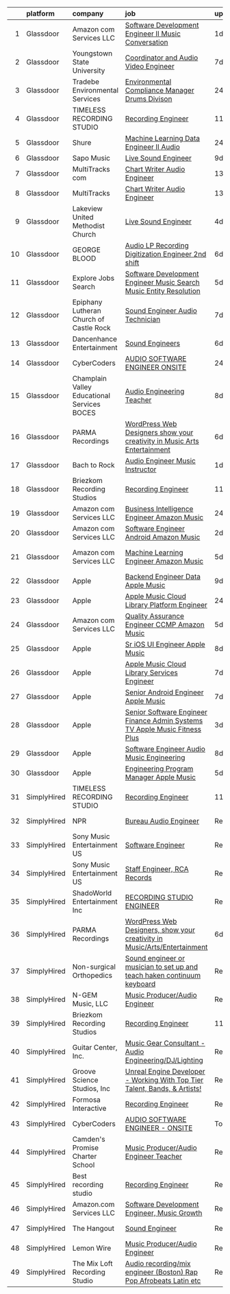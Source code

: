 

|    | platform    | company                                     | job                                                                                                                                                                                                                                                                                                                                                                                                                                                                                                                                                                                                                                                                                                                                                                                                                                                                                                                                                                                                                                                                                                                                                                                                                                                                                                                                                                               | update_time   | location                 |
|---:|:------------|:--------------------------------------------|:----------------------------------------------------------------------------------------------------------------------------------------------------------------------------------------------------------------------------------------------------------------------------------------------------------------------------------------------------------------------------------------------------------------------------------------------------------------------------------------------------------------------------------------------------------------------------------------------------------------------------------------------------------------------------------------------------------------------------------------------------------------------------------------------------------------------------------------------------------------------------------------------------------------------------------------------------------------------------------------------------------------------------------------------------------------------------------------------------------------------------------------------------------------------------------------------------------------------------------------------------------------------------------------------------------------------------------------------------------------------------------|:--------------|:-------------------------|
|  1 | Glassdoor   | Amazon com Services LLC                     | [Software Development Engineer II  Music Conversation](https://www.glassdoor.com/partner/jobListing.htm?pos=109&ao=1136043&s=58&guid=00000181b368bd5a96c0bb8500f9f32d&src=GD_JOB_AD&t=SR&vt=w&cs=1_8d0a388a&cb=1656572395190&jobListingId=1007969199509&jrtk=3-0-1g6pmhfbq2bg9001-1g6pmhfc8k61j800-80c791973155ad87-)                                                                                                                                                                                                                                                                                                                                                                                                                                                                                                                                                                                                                                                                                                                                                                                                                                                                                                                                                                                                                                                             | 1d            | Seattle, WA              |
|  2 | Glassdoor   | Youngstown State University                 | [Coordinator and Audio Video Engineer](https://www.glassdoor.com/partner/jobListing.htm?pos=128&ao=1136043&s=58&guid=00000181b368bd5a96c0bb8500f9f32d&src=GD_JOB_AD&t=SR&vt=w&cs=1_9b14a340&cb=1656572395191&jobListingId=1007957029518&jrtk=3-0-1g6pmhfbq2bg9001-1g6pmhfc8k61j800-4bff3de46b611e70-)                                                                                                                                                                                                                                                                                                                                                                                                                                                                                                                                                                                                                                                                                                                                                                                                                                                                                                                                                                                                                                                                             | 7d            | Youngstown, OH           |
|  3 | Glassdoor   | Tradebe Environmental Services              | [Environmental Compliance Manager   Drums Divison](https://www.glassdoor.com/partner/jobListing.htm?pos=129&ao=1136043&s=58&guid=00000181b368bd5a96c0bb8500f9f32d&src=GD_JOB_AD&t=SR&vt=w&ea=1&cs=1_bc52168e&cb=1656572395191&jobListingId=1007970880554&jrtk=3-0-1g6pmhfbq2bg9001-1g6pmhfc8k61j800-cf13d70524adebc5-)                                                                                                                                                                                                                                                                                                                                                                                                                                                                                                                                                                                                                                                                                                                                                                                                                                                                                                                                                                                                                                                            | 24h           | Millington, TN           |
|  4 | Glassdoor   | TIMELESS RECORDING STUDIO                   | [Recording Engineer](https://www.glassdoor.com/partner/jobListing.htm?pos=116&ao=1136043&s=58&guid=00000181b368bd5a96c0bb8500f9f32d&src=GD_JOB_AD&t=SR&vt=w&ea=1&cs=1_60b984c5&cb=1656572395191&jobListingId=1007949019689&jrtk=3-0-1g6pmhfbq2bg9001-1g6pmhfc8k61j800-52673f44efd9a9a5-)                                                                                                                                                                                                                                                                                                                                                                                                                                                                                                                                                                                                                                                                                                                                                                                                                                                                                                                                                                                                                                                                                          | 11d           | Cincinnati, OH           |
|  5 | Glassdoor   | Shure                                       | [Machine Learning Data Engineer II  Audio ](https://www.glassdoor.com/partner/jobListing.htm?pos=124&ao=1136043&s=58&guid=00000181b368bd5a96c0bb8500f9f32d&src=GD_JOB_AD&t=SR&vt=w&cs=1_313f3c6f&cb=1656572395191&jobListingId=1007971074899&jrtk=3-0-1g6pmhfbq2bg9001-1g6pmhfc8k61j800-275af2a80abb2847-)                                                                                                                                                                                                                                                                                                                                                                                                                                                                                                                                                                                                                                                                                                                                                                                                                                                                                                                                                                                                                                                                        | 24h           | Niles, IL                |
|  6 | Glassdoor   | Sapo Music                                  | [Live Sound Engineer](https://www.glassdoor.com/partner/jobListing.htm?pos=114&ao=1136043&s=58&guid=00000181b368bd5a96c0bb8500f9f32d&src=GD_JOB_AD&t=SR&vt=w&ea=1&cs=1_83abbb7e&cb=1656572395191&jobListingId=1007951864280&jrtk=3-0-1g6pmhfbq2bg9001-1g6pmhfc8k61j800-fcb7a6448ded33ab-)                                                                                                                                                                                                                                                                                                                                                                                                                                                                                                                                                                                                                                                                                                                                                                                                                                                                                                                                                                                                                                                                                         | 9d            | Miami, FL                |
|  7 | Glassdoor   | MultiTracks com                             | [Chart Writer   Audio Engineer](https://www.glassdoor.com/partner/jobListing.htm?pos=119&ao=1136043&s=58&guid=00000181b368bd5a96c0bb8500f9f32d&src=GD_JOB_AD&t=SR&vt=w&cs=1_e422d06f&cb=1656572395191&jobListingId=1007945074698&jrtk=3-0-1g6pmhfbq2bg9001-1g6pmhfc8k61j800-394d791e73078e8e-)                                                                                                                                                                                                                                                                                                                                                                                                                                                                                                                                                                                                                                                                                                                                                                                                                                                                                                                                                                                                                                                                                    | 13d           | Cedar Park, TX           |
|  8 | Glassdoor   | MultiTracks                                 | [Chart Writer   Audio Engineer](https://www.glassdoor.com/partner/jobListing.htm?pos=118&ao=1136043&s=58&guid=00000181b368bd5a96c0bb8500f9f32d&src=GD_JOB_AD&t=SR&vt=w&cs=1_b5b3be82&cb=1656572395191&jobListingId=1007945174702&jrtk=3-0-1g6pmhfbq2bg9001-1g6pmhfc8k61j800-eafff6cc7ca7f3b4-)                                                                                                                                                                                                                                                                                                                                                                                                                                                                                                                                                                                                                                                                                                                                                                                                                                                                                                                                                                                                                                                                                    | 13d           | Austin, TX               |
|  9 | Glassdoor   | Lakeview United Methodist Church            | [Live Sound Engineer](https://www.glassdoor.com/partner/jobListing.htm?pos=101&ao=1110586&s=58&guid=00000181b368bd5a96c0bb8500f9f32d&src=GD_JOB_AD&t=SR&vt=w&ea=1&cs=1_a4fbc0c3&cb=1656572395189&jobListingId=1007963163267&cpc=D39918EEEC7506B0&jrtk=3-0-1g6pmhfbq2bg9001-1g6pmhfc8k61j800-934eb1f40c151225--6NYlbfkN0Bzkuy17zoNwKMVjyusHhR7JNYo3SmelKzW8jp1Pa4Tky9YdqQTYDruHy9eVJB2m7VBbszFMWwZvIFKTQg5nS9sI9_JJWCPseFLmCmS7qJ7te2VZTgvndtqSn7c7lzyaoIIqC2VoQ5_G4i3Iy-M0m8Ijcpd8L3yk1Upufwb0rU1sp9JkWBN6mJRz3THtF_SslanOVGVsj-R6wg-GT4KcJqmLthyFXLd_ESZ6Ri2z-_vFF7szQnTh5QnKrzWWQ7f456EwuwmS_YVyj56ES4a9eEvInpxDAoVB0lcpWgOBeLughHQ1i2ltYMy6r0d2ky53rUVeM5NuplLUZzZZeAJGXnWooSAiIOjVneODfRvmfCxVVXuR6rQ7j1FS6ZMc7u9n1df_1sw60BOdrZDusACZZCSiuolWxMoMaCx1iW4cumZNAndYeKAr92_PWD70rXrF9Su41eD8OlKe6jN-_9--bwVET2yMiROUz2rEvsSgJkEJ4tRdxfN8780dswuwsCLyNc%3D)                                                                                                                                                                                                                                                                                                                                                                                                                                                                                                                      | 4d            | Sun City, AZ             |
| 10 | Glassdoor   | GEORGE BLOOD                                | [Audio LP Recording Digitization Engineer  2nd shift](https://www.glassdoor.com/partner/jobListing.htm?pos=122&ao=1136043&s=58&guid=00000181b368bd5a96c0bb8500f9f32d&src=GD_JOB_AD&t=SR&vt=w&cs=1_76aa2ed6&cb=1656572395191&jobListingId=1007959721059&jrtk=3-0-1g6pmhfbq2bg9001-1g6pmhfc8k61j800-94ce0a851b55452b-)                                                                                                                                                                                                                                                                                                                                                                                                                                                                                                                                                                                                                                                                                                                                                                                                                                                                                                                                                                                                                                                              | 6d            | Fort Washington, PA      |
| 11 | Glassdoor   | Explore Jobs Search                         | [Software Development Engineer   Music Search  Music Entity Resolution](https://www.glassdoor.com/partner/jobListing.htm?pos=117&ao=1136043&s=58&guid=00000181b368bd5a96c0bb8500f9f32d&src=GD_JOB_AD&t=SR&vt=w&cs=1_976c941a&cb=1656572395191&jobListingId=1007961461664&jrtk=3-0-1g6pmhfbq2bg9001-1g6pmhfc8k61j800-4cab3878edebe805-)                                                                                                                                                                                                                                                                                                                                                                                                                                                                                                                                                                                                                                                                                                                                                                                                                                                                                                                                                                                                                                            | 5d            | San Francisco, CA        |
| 12 | Glassdoor   | Epiphany Lutheran Church of Castle Rock     | [Sound Engineer  Audio Technician ](https://www.glassdoor.com/partner/jobListing.htm?pos=125&ao=1136043&s=58&guid=00000181b368bd5a96c0bb8500f9f32d&src=GD_JOB_AD&t=SR&vt=w&ea=1&cs=1_1de55627&cb=1656572395191&jobListingId=1007956823232&jrtk=3-0-1g6pmhfbq2bg9001-1g6pmhfc8k61j800-3de154c4f66dd65c-)                                                                                                                                                                                                                                                                                                                                                                                                                                                                                                                                                                                                                                                                                                                                                                                                                                                                                                                                                                                                                                                                           | 7d            | Castle Rock, CO          |
| 13 | Glassdoor   | Dancenhance Entertainment                   | [Sound Engineers](https://www.glassdoor.com/partner/jobListing.htm?pos=126&ao=1136043&s=58&guid=00000181b368bd5a96c0bb8500f9f32d&src=GD_JOB_AD&t=SR&vt=w&cs=1_f5d5536f&cb=1656572395191&jobListingId=1007959494251&jrtk=3-0-1g6pmhfbq2bg9001-1g6pmhfc8k61j800-d0f3d38b7fd0f498-)                                                                                                                                                                                                                                                                                                                                                                                                                                                                                                                                                                                                                                                                                                                                                                                                                                                                                                                                                                                                                                                                                                  | 6d            | Oklahoma                 |
| 14 | Glassdoor   | CyberCoders                                 | [AUDIO SOFTWARE ENGINEER   ONSITE](https://www.glassdoor.com/partner/jobListing.htm?pos=108&ao=1110586&s=58&guid=00000181b368bd5a96c0bb8500f9f32d&src=GD_JOB_AD&t=SR&vt=w&ea=1&cs=1_64b68a2a&cb=1656572395190&jobListingId=1007971116105&cpc=2CAED5C921A5F994&jrtk=3-0-1g6pmhfbq2bg9001-1g6pmhfc8k61j800-7de74258abef3f4f--6NYlbfkN0CpFJQzrgRR8WqXWK1qKKEqALWJw739KlKqr2H-MSI4eoBlI4EFrmor2FYZMP3muM22GLzNsMmROHlFnW462upHBo16MwKCrZUPY5sbUmJVvFgZlZOB6K4TTBzV2oLj440xyaVcRxuZVT_JFALo6hknkCb_DgauWlCsisZ6WgS4VPUdUOmzlgbvIHugoVzbL3aSdL56uBrz0DFzH9LBVnsiNX1Tohi9DGa9bHDUth5iqgjRrYV5SYPDsbJiMpVIQgZ165JhBsfWgkGaNb2uJLnMJc5rpuBYYTKseQqSyQnPeDNS337jrMpbdLt5Fs0FhzZ55GlCuiY-j3EeFC87kJWKSfIxbbc-J6GYz5CqdrGkaY-rC8DD1u3uU_8qk_R2LSOaYOj04t3NXxLH9ynTBlhkgCb_LYPXPVHMp-ngJKUI9olkjeWnyKzQ-NrKrDOKxejYNA3deufv6uKkK_v56oEz_tt4PCDvpuZTfnOnfPrapj9XcOkQB1a5bN1Fv3deXYgiEw1KbSGtjK9TtGkfn-dsDScJgPlNj2TrAu9idUUJOcgN13038yjRizDAc7AvW2-XILCmuYAjv4zg1Gk87I_UPzRBz9ExMYXPopixDANf-K5fQRWpzdyZYpMTLzQ5LT5NJlj3pbKppKkL6lLeJlsgxV_tzpv75MS9Yx9bvYoe8uaRoYY2dK2mEB7MD6nUL080QgTT5UPV92N9MScXD6kXykVxzZgqudQSXQmNwnVbisn-8zttFCnrZWIm7GBzcAibLYyQMm5Q_PteoD_KNOWGgq1U0bJ7Zi4WY69ZBAi5B8fM4FUrlpbhf0cRm5wedkJywLuGyR-VEFZanq0ejfGIRGqPKf5WafOuLQEEvo5sezbH-M7SOwjg6XzkO1jOQFUOHSvhEBQBkqCdzNCgh5kL_rhk_rGvPJNDVWcVGlydt6YqawjN3MpMW_C1LDjw0gdA4qX5Rg0W31aqMba5wu1IyUbiMBN_HtU%3D)         | 24h           | San Jose, CA             |
| 15 | Glassdoor   | Champlain Valley Educational Services BOCES | [Audio Engineering Teacher](https://www.glassdoor.com/partner/jobListing.htm?pos=130&ao=1136043&s=58&guid=00000181b368bd5a96c0bb8500f9f32d&src=GD_JOB_AD&t=SR&vt=w&cs=1_84c9fee9&cb=1656572395191&jobListingId=1007954553877&jrtk=3-0-1g6pmhfbq2bg9001-1g6pmhfc8k61j800-b4c620609f91220f-)                                                                                                                                                                                                                                                                                                                                                                                                                                                                                                                                                                                                                                                                                                                                                                                                                                                                                                                                                                                                                                                                                        | 8d            | Plattsburgh, NY          |
| 16 | Glassdoor   | PARMA Recordings                            | [WordPress Web Designers  show your creativity in Music Arts Entertainment](https://www.glassdoor.com/partner/jobListing.htm?pos=107&ao=1110586&s=58&guid=00000181b368bd5a96c0bb8500f9f32d&src=GD_JOB_AD&t=SR&vt=w&ea=1&cs=1_6d8f84fc&cb=1656572395190&jobListingId=1007960095074&cpc=3BA4CE39D5B5DEF5&jrtk=3-0-1g6pmhfbq2bg9001-1g6pmhfc8k61j800-a51dcf66eccc53eb--6NYlbfkN0BMd6i3W3qmAtDke4ZitYLMBEMpVvOQU_aO9JUqgRRkgwDvgaVV8jWDDkXv0s9VdhdFtp8vgpc7Xd14geBqCVRfeb-Zk2gFUWrnzfN3CO7_Kshg7e9lFPeLlS31PbWmaUmDuWqBwBaZIqP5E8OfSbZVpgw5zRAc4LpRHBRqxyh3tAhzUrHfLFIfhkH6S2Qey-aAXJfmsHi5a0nwI0cko79ROv2L7raVCFfRjy-1y415xGLNeNK-E1in0pZJwI4Bf0zsJDIPI3ccgZEP20X5J_7zmyigZE6mdaSywF2INaJnXXJhgLIsBBnXnDR3NP1OYmFr951TnaMUzoSRBf4-XRXNke29xaoPkFKq98CUkQ0e4PyTFhqglxrDdDv7WDDb8NVgd9SG_ta7m8mOlQHVr-0_0PyUrAVwHAGS855wqKhZHfMIK6i560HjXLnOxyPHYdkeLORZMwjI7qGH25w9kJdq0RoV-JojH00IU6t5zQWHLCHajlXampylaU4luxOOJoOpSzkDdWSy_YFY6WhBawFd6aWKOeYT-nFIyXMCn87_ELrT9-7_omeK)                                                                                                                                                                                                                                                                                                                                                                                                              | 6d            | Remote                   |
| 17 | Glassdoor   | Bach to Rock                                | [Audio Engineer Music Instructor](https://www.glassdoor.com/partner/jobListing.htm?pos=127&ao=1136043&s=58&guid=00000181b368bd5a96c0bb8500f9f32d&src=GD_JOB_AD&t=SR&vt=w&ea=1&cs=1_1059198e&cb=1656572395191&jobListingId=1007969570297&jrtk=3-0-1g6pmhfbq2bg9001-1g6pmhfc8k61j800-cbe3092fae1a7e08-)                                                                                                                                                                                                                                                                                                                                                                                                                                                                                                                                                                                                                                                                                                                                                                                                                                                                                                                                                                                                                                                                             | 1d            | Leesburg, VA             |
| 18 | Glassdoor   | Briezkom Recording Studios                  | [Recording Engineer](https://www.glassdoor.com/partner/jobListing.htm?pos=110&ao=1136043&s=58&guid=00000181b368bd5a96c0bb8500f9f32d&src=GD_JOB_AD&t=SR&vt=w&ea=1&cs=1_6e59c2ab&cb=1656572395190&jobListingId=1007949003348&jrtk=3-0-1g6pmhfbq2bg9001-1g6pmhfc8k61j800-642744c452f28506-)                                                                                                                                                                                                                                                                                                                                                                                                                                                                                                                                                                                                                                                                                                                                                                                                                                                                                                                                                                                                                                                                                          | 11d           | Alhambra, CA             |
| 19 | Glassdoor   | Amazon com Services LLC                     | [Business Intelligence Engineer  Amazon Music](https://www.glassdoor.com/partner/jobListing.htm?pos=111&ao=1136043&s=58&guid=00000181b368bd5a96c0bb8500f9f32d&src=GD_JOB_AD&t=SR&vt=w&cs=1_f5d13815&cb=1656572395190&jobListingId=1007971263077&jrtk=3-0-1g6pmhfbq2bg9001-1g6pmhfc8k61j800-5bd6390416243998-)                                                                                                                                                                                                                                                                                                                                                                                                                                                                                                                                                                                                                                                                                                                                                                                                                                                                                                                                                                                                                                                                     | 24h           | Seattle, WA              |
| 20 | Glassdoor   | Amazon com Services LLC                     | [Software Engineer   Android  Amazon Music](https://www.glassdoor.com/partner/jobListing.htm?pos=112&ao=1136043&s=58&guid=00000181b368bd5a96c0bb8500f9f32d&src=GD_JOB_AD&t=SR&vt=w&cs=1_8637d5af&cb=1656572395190&jobListingId=1007966729991&jrtk=3-0-1g6pmhfbq2bg9001-1g6pmhfc8k61j800-cff1de847314a636-)                                                                                                                                                                                                                                                                                                                                                                                                                                                                                                                                                                                                                                                                                                                                                                                                                                                                                                                                                                                                                                                                        | 2d            | Remote                   |
| 21 | Glassdoor   | Amazon com Services LLC                     | [Machine Learning Engineer  Amazon Music](https://www.glassdoor.com/partner/jobListing.htm?pos=113&ao=1136043&s=58&guid=00000181b368bd5a96c0bb8500f9f32d&src=GD_JOB_AD&t=SR&vt=w&cs=1_208f79c4&cb=1656572395190&jobListingId=1007962183549&jrtk=3-0-1g6pmhfbq2bg9001-1g6pmhfc8k61j800-7c0081a0693f6e3b-)                                                                                                                                                                                                                                                                                                                                                                                                                                                                                                                                                                                                                                                                                                                                                                                                                                                                                                                                                                                                                                                                          | 5d            | San Francisco, CA        |
| 22 | Glassdoor   | Apple                                       | [Backend Engineer Data   Apple Music](https://www.glassdoor.com/partner/jobListing.htm?pos=115&ao=1136043&s=58&guid=00000181b368bd5a96c0bb8500f9f32d&src=GD_JOB_AD&t=SR&vt=w&cs=1_6df918d7&cb=1656572395191&jobListingId=1007951281150&jrtk=3-0-1g6pmhfbq2bg9001-1g6pmhfc8k61j800-2bd3c1afc4f7ca65-)                                                                                                                                                                                                                                                                                                                                                                                                                                                                                                                                                                                                                                                                                                                                                                                                                                                                                                                                                                                                                                                                              | 9d            | New York, NY             |
| 23 | Glassdoor   | Apple                                       | [Apple Music   Cloud Library Platform Engineer](https://www.glassdoor.com/partner/jobListing.htm?pos=102&ao=1110586&s=58&guid=00000181b368bd5a96c0bb8500f9f32d&src=GD_JOB_AD&t=SR&vt=w&cs=1_decf2f81&cb=1656572395188&jobListingId=1007970746221&cpc=654405A9B1E0A9F5&jrtk=3-0-1g6pmhfbq2bg9001-1g6pmhfc8k61j800-c9d13abfbc6df045--6NYlbfkN0BvKrLyj5gPmtZO9T8euul8TCxuuKNOtzRJOomxnwSEodTz2Bc-sPZl1dBMH13w-jPKC2FcmXtgskzyl6n0E5lMNY8Fhph5dE2E8luwZG1Y8Zsp6SiXuicGrH8yb6GXySN60REP2yfzH843ocBJmD9vcLXXWyt8fN8YFQPc3fXjKrP4PAH7kyPKWuI-EHkCH7tKg4T_QblQGdxXetqx8DM34SDXh2H3JxZ_TljlnXJSNziMp_uCJW5j545vdzjFoPJC4TKyosnrXkWTtXfj9_fZwUEE9tR_DUjzahkox03K39D0bsxiQHitbuRCSUZMSbC5B9v5xffvwsImnkboIxuiZpIMhHag3o4q2_xEdFGzadbpbmjW9sXrR-X5FBP2QKUkvHUNwUdo5DaoVAztTMeqvnEoLMXW2JB1PD9i_ML4bfXmgY8qQX68qi2ociLefls5hjCcP0wPvN2a8cktG3yMVocxXTlv18a3iKJhB7hjL1YmnovqvdcRwL98RIcpCnwBG7hQ_OC6xoNeqLO-nqXhgJyvlxTEid7HtSIEQ9H89bQLnA3aq-aE46joQZC5bQewlMSzVmdxAnkpMNGf_rub9_ynKFOKW3D_GMcUlkTDPUSgH8n1x_oVm8BSq9GH-qS-kldLxuwps0XkM2FeOR-rXwgzGl2h2u-KUCxjlduHWDEBrjpq24_uLxXqPCvRzE_y78VYnSm4naMPjhfDK3ltP7pgQ-Tf8fe5gvpBWlUmzMEZiZhW1LdGlEB3Pb73fpjBRgBBIrAg8oVsODu8ekjiU6j0kH1jOw7IlafibqKHhlNxqnYh4_1vyDoRXgOTk3DStNsfUHtKhZ_rNOBsmnR3c3cnH3leOIpli-xneNivZptsJZP9exxS2p0NjosoVl-yPaqfsD95OWfnYEl2O6ptPXSgMPIqYIMUSlOSJR9bx19Uc2ZtZguffyKDcRqO6UzDCmItMdEkwNqg524VpESc)               | 24h           | Seattle, WA              |
| 24 | Glassdoor   | Amazon com Services LLC                     | [Quality Assurance Engineer  CCMP  Amazon Music](https://www.glassdoor.com/partner/jobListing.htm?pos=121&ao=1136043&s=58&guid=00000181b368bd5a96c0bb8500f9f32d&src=GD_JOB_AD&t=SR&vt=w&cs=1_8aa998df&cb=1656572395191&jobListingId=1007961126346&jrtk=3-0-1g6pmhfbq2bg9001-1g6pmhfc8k61j800-e1f2d08a6e96a4b8-)                                                                                                                                                                                                                                                                                                                                                                                                                                                                                                                                                                                                                                                                                                                                                                                                                                                                                                                                                                                                                                                                   | 5d            | San Francisco, CA        |
| 25 | Glassdoor   | Apple                                       | [Sr  iOS UI Engineer Apple Music](https://www.glassdoor.com/partner/jobListing.htm?pos=104&ao=1110586&s=58&guid=00000181b368bd5a96c0bb8500f9f32d&src=GD_JOB_AD&t=SR&vt=w&cs=1_17fdb690&cb=1656572395189&jobListingId=1007953436787&cpc=451933188B21919D&jrtk=3-0-1g6pmhfbq2bg9001-1g6pmhfc8k61j800-6b48f68127162d2d--6NYlbfkN0BvKrLyj5gPmtZO9T8euul8TCxuuKNOtzRJOomxnwSEodTz2Bc-sPZl1dBMH13w-jPG2G3T-i-GLEFchHGcFa8MguPlTO6XLwzAMQBFoGjqi0wt0Mh4MM14Z2gcB9Y4d2btViXEFylHFVO6cOHypjmR7yWFLre5OUuYQuv0UwgZNGx5uk1zLokOvgpbwT6GSzGiE52Caa8k-2ggUmbQHYGng2qGQjPbjeFTM02ZIruA8YfiLAp9myBOz5gXt4cPRsEKDlAPT5F9HHxcXdceTbvHj3L8zkre3kG_EjlMuQVMxS4gaVRU5xx8lxhyukMcwLlvCqEFVOUgprruL7zlgvBUVuqyBExtx4L0OrWnoEVzuvgITLyKW1yhTWOJVLYuJRT-ifqXwE6EdF6T5ao8FftJYeVIkIRSn4T1p4KQI9LOVfwQt-oPAsu_UdgWD8r7nDm5M46uozppMRheV3h4-EcJKt6RPIHe27vCuUudnqAScYeUDAkHIVO1nn0-GtjNTEp-ZR6d8WThTnhuDoi_BtnSJ1OVO-PLVh5IWRKVCQ9SASmPJJFDwQxtQDaaMaCOklKqyUBBqnzhggsp1Y0fKfmDlh3Sb_LvPmqtJ4whKupenH7PcOZ8RgGFe7Uk7lPW2KJ-IXRvUoOjnBeF0ib2z7rxDkQ7T3rpiI2SNVK5SGPiK8AK5VTW5wBu8Gula1YL-My0yWApH1OITXdA_933wplWo_dfb1XwHWqgnhsk0dLWtSsUnkkRAlUyPpADcn70_ke1ynKKlaClrWFaxfTKoCKw_0w9O4CE2dR5NFdciXS6yGb74pYTrWnOA9PaeNHHKiAYANAY3AzfxmAMVpaRZRIYpnMHb4ZB95cNAV3r6c2Awp6gPwHYUYV8hALPnQf-LHpw-IPnhD1bZrVdbNTetJm4hDlPIMNeYiyaFuKGPNmNnxOtwdB65nNvaXTJxg-beyW4pc17uYBNkw%3D%3D)                                 | 8d            | Seattle, WA              |
| 26 | Glassdoor   | Apple                                       | [Apple Music   Cloud Library Services Engineer](https://www.glassdoor.com/partner/jobListing.htm?pos=105&ao=1110586&s=58&guid=00000181b368bd5a96c0bb8500f9f32d&src=GD_JOB_AD&t=SR&vt=w&cs=1_ff134527&cb=1656572395189&jobListingId=1007958038335&cpc=C4A69CCDBB3B9599&jrtk=3-0-1g6pmhfbq2bg9001-1g6pmhfc8k61j800-90d154890eaec506--6NYlbfkN0BvKrLyj5gPmtZO9T8euul8TCxuuKNOtzRJOomxnwSEodTz2Bc-sPZl1dBMH13w-jPSQNOdC8EiyXidj-cTlaRSVRT9dQt6cRIQFRhagZhsjMlt8MOPuQG9TbrHFdtysCg8H6JXms-aMcTD_6WL9WW0CDTqFTF23mgEF8mEKlm0Hhacs7yUV9cokVzvl5St9HT1PUutJuJz56MmgcbPIP36MWyQ6ay_rV4R51KwhEsVNGDX8qChjsCeHC3ZCz6d_mn6d9Fc0gNJSmfN4pUYMbNuIpXGrxQBpBfYQYRZb3_cvw1_Xagg-ZYC0OemooHT_8laP9QZftY6Adrl-EclWWnoFvITJMqrfIcl_TfF37xBvF7mSjFVF7250dMIJTUNzZPAW5-jzPklBFcy_QyQ4vJAIU5BnW1CapHdH9QuE8oYceAnk7SxaIlY_zXiO7qOKFCIK1TX9GmiIeUCZD7KZQI-h2uSahYcRKOHBdw7RWtbL-Lo4Nqarse8kpf-jVivs-CipYlJjm5-90lKI23icheSAJujHtrcJOlAk29f4PgTHqMDBhLF10V5J-kH0UVNincWE5Or_jTlXGAdnwvK8r_yaqX_RnNNuGf4fhncCc7PB3pyW0Xjv9hXGP3L9V9bFdHJNfsolAtoMvvGP32YZvgImA8OSDeLEYFEnhGI9VL4ZS1ao5U-NR19vNhH9kCuTw6kGCof-dYn1hfLOBXEBPUdnYHrhyFESUEhYwE4m22-mfqyByTcBdMmsDJJv0EeLnhvuTpbW5qWbtXIwdH5mo_TulOqBJKnXYrFF_l3Qit1O-YWr-vpL6sMgVFX6QnJLuYc67DUwkvwLjmtroXFsqjSOSrT79h4yz9z6wHcK6GOAM-j8_K0DEOj8KlP_RPveBuB9mXgsUGRlEvmPsKr7tUKSbPaWaH6GYibkvk9QonDGxa9rTUi1U5FAp8PhvC9q2cFP9RQ3RIjwdPbHcbOm0j150sZIt2KNMc%3D) | 7d            | Seattle, WA              |
| 27 | Glassdoor   | Apple                                       | [Senior Android Engineer   Apple Music](https://www.glassdoor.com/partner/jobListing.htm?pos=106&ao=1110586&s=58&guid=00000181b368bd5a96c0bb8500f9f32d&src=GD_JOB_AD&t=SR&vt=w&cs=1_f4245707&cb=1656572395190&jobListingId=1007958336118&cpc=654405A9B1E0A9F5&jrtk=3-0-1g6pmhfbq2bg9001-1g6pmhfc8k61j800-a70bb27c68a7a6c6--6NYlbfkN0BvKrLyj5gPmtZO9T8euul8TCxuuKNOtzRJOomxnwSEodTz2Bc-sPZlC5mDe-NOaJgTibUZKWwoj1L5CZzuCvYelZTCfuoFm050DBiCh4fW3g-g9QvrvuGh2I-00PtdeaHO2a5ACvBLmptIwfTXWCMvWShVtPZBMuwfxpqy-2sTJ0tG5mpU3ZayzNq7nBif7bEXcBA9GQxJl8iXloakL1mlh5GejSCbaB9WiJ37yt-ZUyvoHtsrrckwGR41L-XqF4eFTdoKxw4k18s380DDPYS2rRLFFkz1eorTRxhHhgibOXkOrgdSUMMQcO_1OFvm-NET6sZTHzX599s2TcXI4mZaTHA8oOIL00WmAFz861frK2V_sY17_iFOR5pWzToZKvehuI0EsqhsWy5txIIK-WbucxzQQAzU51U3KLNtDxjfzi93m1OHTZ0jODvjxS61tI7QPaiufNP-lFxaZYut46nOC6lWbMb-zKNrvjRq8cTuez2gPb_g4NAQ_Kv1XG3oo8eZikCLiI9jbqSqevPdW4aowdYS0yJ4YWa9seU77dqvNsqASeP5CNPmJsynrD4BC8rCIId656VJTJEPC3WHReCOWGAUrElOIAQLlkWc1VOeXU9BzEyp090L15p2vz4SiItULDIYW4hRqvPXkv9HQTFMEpdLRX-ywfA1jvYzVe_saPucAfGVZX-p-Nh3vgr9dgEBR9vNw6cY9wtodtHNA703EfPNhr2VuXkvPD2csf8v6_vSRpE-N_LEcunu7BAC028ZTWSeh3bnCQU7BPQ5G2yMgEuW94ITObZ2zXbpJFxsucw4BVlHElfDdF2eBc5L7dO7V7Fuc5zzbTMYX6u144Y5MqPoTu6UBiWyEkF5A2lSI6iIKztfkpcnolwwOSuRBuvKxRb3LiM87kbVOOgtUxbsakioEGa3nAvSDTWTD-9733jMoQDKSiyFRDn-50f-Pb_G045jJeumbeAapjKlTBuZ)                       | 7d            | San Diego, CA            |
| 28 | Glassdoor   | Apple                                       | [Senior Software Engineer   Finance   Admin Systems  TV   Apple Music  Fitness Plus ](https://www.glassdoor.com/partner/jobListing.htm?pos=123&ao=1136043&s=58&guid=00000181b368bd5a96c0bb8500f9f32d&src=GD_JOB_AD&t=SR&vt=w&cs=1_2190c1cd&cb=1656572395191&jobListingId=1007965113095&jrtk=3-0-1g6pmhfbq2bg9001-1g6pmhfc8k61j800-f489701dab5c3f07-)                                                                                                                                                                                                                                                                                                                                                                                                                                                                                                                                                                                                                                                                                                                                                                                                                                                                                                                                                                                                                              | 3d            | Austin, TX               |
| 29 | Glassdoor   | Apple                                       | [Software Engineer   Audio Music Engineering](https://www.glassdoor.com/partner/jobListing.htm?pos=120&ao=1136043&s=58&guid=00000181b368bd5a96c0bb8500f9f32d&src=GD_JOB_AD&t=SR&vt=w&cs=1_74933369&cb=1656572395191&jobListingId=1007955752450&jrtk=3-0-1g6pmhfbq2bg9001-1g6pmhfc8k61j800-446771cb462b14eb-)                                                                                                                                                                                                                                                                                                                                                                                                                                                                                                                                                                                                                                                                                                                                                                                                                                                                                                                                                                                                                                                                      | 8d            | Cupertino, CA            |
| 30 | Glassdoor   | Apple                                       | [Engineering Program Manager  Apple Music](https://www.glassdoor.com/partner/jobListing.htm?pos=103&ao=1110586&s=58&guid=00000181b368bd5a96c0bb8500f9f32d&src=GD_JOB_AD&t=SR&vt=w&cs=1_ca995599&cb=1656572395188&jobListingId=1007962892131&cpc=F41FEAB56D215062&jrtk=3-0-1g6pmhfbq2bg9001-1g6pmhfc8k61j800-fd6ad06bc8ce2673--6NYlbfkN0BvKrLyj5gPmtZO9T8euul8TCxuuKNOtzRJOomxnwSEodTz2Bc-sPZl1dBMH13w-jOwegsf7vG6r7jTyuBXYsMVyhVs2kMNU4FQssjeZwyTllCyZyH-v7KC0gikUApIpmHrqqLI4D2LBVK02wP52v-gwL0aRy80gh6AbOusxaxGNTwkeKfcE0FBLOWzQBmAXjuVi2HCoJm3eqypFX6ZXy6lWb8LbX2ebXH8Y-ByjAmCRUDKglx_ABcSVeT9x9J50L9FN8sCSMskayu0EbaqDXLJH00Jzrq7TrZTs8G6ZbdHnccUbfZON_qkJC8UPDV42zX-CrRVbnQ9UW8lnbtEo_sXpBI-753SK9-fQyucsM28WUKh9GGVzvSucdvXqjw1cfpjV-T79XdKyVFRv7Tw0WfOXMcb786ErxfGFmLWLpDtYQ8CPJL67n-lzKMrRoWmIApZhmeEN2YrvYW-XYlml-M_-BbTNA6sOgk-ARUX94RnvxhIR8iqb3VyvWxPIEjxRBwgIeRcnlfJIiwRH0dsSf_nMs4WqBN4iJvyBWYsBoNrZemA-qmEc0bMBPfj6OUQlCWvYRNGTEBatvJ30eBozGCTbmHy5cjpbgZIWhTBKnUH7FwgrOw3anTYZmy3RnFJLT8etie37nucGNSA-O8ScbPwfT7YU6_1fwHPF-H3PUIUPahERkWWmwYL7DNLf9WZo_Cb9-FWUvdX_PQaBL79bXV8jW_ON0Q0i94SfuV2TNaHecu0azfUl43cIg3fYhk7GL2CNyErZSCkj6JUn95r5ndD3FQrY2V3OrEt6LavM9BApfu5tdG2deQZ81Wu73b4ed6tx8LyJngWs3CXr-r8kMRZviNwV0oPJljRdYBpr2gyAYYB8SgESbHMhlz0qDJ5H04VEa5bxH2zqCJReWDoZm26ZN-z8LQo8fP-AqX7lnId_dfG0TZkkuS4IQIZQ4k5e9RWQ3OyQV61qaveSmPS16MN)                    | 5d            | Seattle, WA              |
| 31 | SimplyHired | TIMELESS RECORDING STUDIO                   | [Recording Engineer](https://www.simplyhired.com/job/IWPOl1A7-it5xMvJKu5he9ixIA3IPUN3273mrUskwqAjTCqcVCg3yw?q=music+engineer)                                                                                                                                                                                                                                                                                                                                                                                                                                                                                                                                                                                                                                                                                                                                                                                                                                                                                                                                                                                                                                                                                                                                                                                                                                                     | 11d           | Cincinnati, OH           |
| 32 | SimplyHired | NPR                                         | [Bureau Audio Engineer](https://www.simplyhired.com/job/48fbd3fxzMiTsj8fd3hGlwx5mlD-0cpnxFgZxtSTVPBd5vrUq0L6yA?q=music+engineer)                                                                                                                                                                                                                                                                                                                                                                                                                                                                                                                                                                                                                                                                                                                                                                                                                                                                                                                                                                                                                                                                                                                                                                                                                                                  | Recently      | New York, NY             |
| 33 | SimplyHired | Sony Music Entertainment US                 | [Software Engineer](https://www.simplyhired.com/job/jFkvNvEv1wn60HATk7O-oL0MKoQTR7k52KdPdKtiGDucAYDETTZT8w?q=music+engineer)                                                                                                                                                                                                                                                                                                                                                                                                                                                                                                                                                                                                                                                                                                                                                                                                                                                                                                                                                                                                                                                                                                                                                                                                                                                      | Recently      | New York, NY +1 location |
| 34 | SimplyHired | Sony Music Entertainment US                 | [Staff Engineer, RCA Records](https://www.simplyhired.com/job/dwkMmDXnT1hAmYDd9mYCsbJlC48Fo9KuuDMR62WYReptlyXKnOCFWQ?q=music+engineer)                                                                                                                                                                                                                                                                                                                                                                                                                                                                                                                                                                                                                                                                                                                                                                                                                                                                                                                                                                                                                                                                                                                                                                                                                                            | Recently      | Los Angeles, CA          |
| 35 | SimplyHired | ShadoWorld Entertainment Inc                | [RECORDING STUDIO ENGINEER](https://www.simplyhired.com/job/GwCuzAE1Z75JKGOc64ylj3GPMzBTziX1HpRLOs1Ry1SWuirAjqBXVA?q=music+engineer)                                                                                                                                                                                                                                                                                                                                                                                                                                                                                                                                                                                                                                                                                                                                                                                                                                                                                                                                                                                                                                                                                                                                                                                                                                              | Recently      | Los Angeles, CA          |
| 36 | SimplyHired | PARMA Recordings                            | [WordPress Web Designers, show your creativity in Music/Arts/Entertainment](https://www.simplyhired.com/job/Wpl3TU8XzCpcpJgy39HbFjwOkTi5fD0pThvI6-P168aePEhTBsPxGw?q=music+engineer)                                                                                                                                                                                                                                                                                                                                                                                                                                                                                                                                                                                                                                                                                                                                                                                                                                                                                                                                                                                                                                                                                                                                                                                              | 6d            | Remote                   |
| 37 | SimplyHired | Non-surgical Orthopedics                    | [Sound engineer or musician to set up and teach haken continuum keyboard](https://www.simplyhired.com/job/7y5RxfWgvBhvD5ARANj7xR1wS24g3fPvxpYIHCnLHOc6p5-BJXdA0g?q=music+engineer)                                                                                                                                                                                                                                                                                                                                                                                                                                                                                                                                                                                                                                                                                                                                                                                                                                                                                                                                                                                                                                                                                                                                                                                                | Recently      | Hicksville, NY           |
| 38 | SimplyHired | N-GEM Music, LLC                            | [Music Producer/Audio Engineer](https://www.simplyhired.com/job/Ezwa4jEajZ7pguMTILcySEmg7Pz97pN4Z54HItsH2bknDEZXVVTfQw?q=music+engineer)                                                                                                                                                                                                                                                                                                                                                                                                                                                                                                                                                                                                                                                                                                                                                                                                                                                                                                                                                                                                                                                                                                                                                                                                                                          | Recently      | Remote                   |
| 39 | SimplyHired | Briezkom Recording Studios                  | [Recording Engineer](https://www.simplyhired.com/job/Ve2NztJXh_sn1yS2vfoFCVcTu4YTEaUeBvL2YBxMJFWTbLmQ4uHthw?q=music+engineer)                                                                                                                                                                                                                                                                                                                                                                                                                                                                                                                                                                                                                                                                                                                                                                                                                                                                                                                                                                                                                                                                                                                                                                                                                                                     | 11d           | Alhambra, CA             |
| 40 | SimplyHired | Guitar Center, Inc.                         | [Music Gear Consultant - Audio Engineering/DJ/Lighting](https://www.simplyhired.com/job/PxSw21C7SOaVQAHtqmss7tYVZTLYF4zdKAro71DFlS2ba8BSgkffkA?q=music+engineer)                                                                                                                                                                                                                                                                                                                                                                                                                                                                                                                                                                                                                                                                                                                                                                                                                                                                                                                                                                                                                                                                                                                                                                                                                  | Recently      | Nashville, TN            |
| 41 | SimplyHired | Groove Science Studios, Inc                 | [Unreal Engine Developer - Working With Top Tier Talent, Bands, & Artists!](https://www.simplyhired.com/job/tMUv0bhv1WXQseALxCUyt4HnppYbuHAxKhmBeo43qD4xlbIyIH-L1Q?q=music+engineer)                                                                                                                                                                                                                                                                                                                                                                                                                                                                                                                                                                                                                                                                                                                                                                                                                                                                                                                                                                                                                                                                                                                                                                                              | Recently      | Remote                   |
| 42 | SimplyHired | Formosa Interactive                         | [Recording Engineer](https://www.simplyhired.com/job/29sDM0Sr9JlQYH7solN3F74VDbJwVqpkxGxp49jc-twKzjzyunLXRQ?q=music+engineer)                                                                                                                                                                                                                                                                                                                                                                                                                                                                                                                                                                                                                                                                                                                                                                                                                                                                                                                                                                                                                                                                                                                                                                                                                                                     | Recently      | Los Angeles, CA          |
| 43 | SimplyHired | CyberCoders                                 | [AUDIO SOFTWARE ENGINEER - ONSITE](https://www.simplyhired.com/job/u9aduMD4KDSQM1GUxeMIX_rqfRvPCCQEW-kK9TRFZFRXfqLW094LWA?q=music+engineer)                                                                                                                                                                                                                                                                                                                                                                                                                                                                                                                                                                                                                                                                                                                                                                                                                                                                                                                                                                                                                                                                                                                                                                                                                                       | Today         | San Jose, CA             |
| 44 | SimplyHired | Camden's Promise Charter School             | [Music Producer/Audio Engineer Teacher](https://www.simplyhired.com/job/l9PJfcPPBVooQjznIQ7VLgR2oLGIZF4pMRyQSenxexlCDqVeK7eeog?q=music+engineer)                                                                                                                                                                                                                                                                                                                                                                                                                                                                                                                                                                                                                                                                                                                                                                                                                                                                                                                                                                                                                                                                                                                                                                                                                                  | Recently      | Camden, NJ               |
| 45 | SimplyHired | Best recording studio                       | [Recording Engineer](https://www.simplyhired.com/job/NeQrgvRCARq24gRGjRdhaypxPwthJd0Ged64uYZzSqDAIgnFlFPbhw?q=music+engineer)                                                                                                                                                                                                                                                                                                                                                                                                                                                                                                                                                                                                                                                                                                                                                                                                                                                                                                                                                                                                                                                                                                                                                                                                                                                     | Recently      | Glendora, CA             |
| 46 | SimplyHired | Amazon.com Services LLC                     | [Software Development Engineer, Music Growth](https://www.simplyhired.com/job/-fIKzrMiz647_EPO10X983-9DcW9djizcrV0u9GvFiMeKCTeXOA_BA?q=music+engineer)                                                                                                                                                                                                                                                                                                                                                                                                                                                                                                                                                                                                                                                                                                                                                                                                                                                                                                                                                                                                                                                                                                                                                                                                                            | Recently      | Remote +1 location       |
| 47 | SimplyHired | The Hangout                                 | [Sound Engineer](https://www.simplyhired.com/job/pPtma4KfpJL8yv0IV160PCctZ7zJieTNPnwDrISJ5-REzhgDQyRTVw?q=music+engineer)                                                                                                                                                                                                                                                                                                                                                                                                                                                                                                                                                                                                                                                                                                                                                                                                                                                                                                                                                                                                                                                                                                                                                                                                                                                         | Recently      | Myrtle Beach, SC         |
| 48 | SimplyHired | Lemon Wire                                  | [Music Producer/Audio Engineer](https://www.simplyhired.com/job/Sc6a_qLLjAqXYw8lPpR4pg-XsRlyFBE8EPBOvyRFcmWsfFlhXZLZIw?q=music+engineer)                                                                                                                                                                                                                                                                                                                                                                                                                                                                                                                                                                                                                                                                                                                                                                                                                                                                                                                                                                                                                                                                                                                                                                                                                                          | Recently      | Indianapolis, IN         |
| 49 | SimplyHired | The Mix Loft Recording Studio               | [Audio recording/mix engineer (Boston) Rap Pop Afrobeats Latin etc](https://www.simplyhired.com/job/ItBDeQewPykczH3FXc7X40hudhT4rMdltMW5EuKQQQFv6bR65Fc9SA?q=music+engineer)                                                                                                                                                                                                                                                                                                                                                                                                                                                                                                                                                                                                                                                                                                                                                                                                                                                                                                                                                                                                                                                                                                                                                                                                      | Recently      | Quincy, MA               |